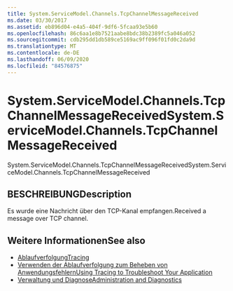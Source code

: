 ```yaml
---
title: System.ServiceModel.Channels.TcpChannelMessageReceived
ms.date: 03/30/2017
ms.assetid: eb896d04-e4a5-404f-9df6-5fcaa93e5b60
ms.openlocfilehash: 86c6aa1e8b7521aabe8bdc38b2389fc5a046a052
ms.sourcegitcommit: cdb295dd1db589ce5169ac9ff096f01fd0c2da9d
ms.translationtype: MT
ms.contentlocale: de-DE
ms.lasthandoff: 06/09/2020
ms.locfileid: "84576875"
---
```

# <a name="systemservicemodelchannelstcpchannelmessagereceived"></a><span data-ttu-id="ea785-102">System.ServiceModel.Channels.TcpChannelMessageReceived</span><span class="sxs-lookup"><span data-stu-id="ea785-102">System.ServiceModel.Channels.TcpChannelMessageReceived</span></span>
<span data-ttu-id="ea785-103">System.ServiceModel.Channels.TcpChannelMessageReceived</span><span class="sxs-lookup"><span data-stu-id="ea785-103">System.ServiceModel.Channels.TcpChannelMessageReceived</span></span>  
  
## <a name="description"></a><span data-ttu-id="ea785-104">BESCHREIBUNG</span><span class="sxs-lookup"><span data-stu-id="ea785-104">Description</span></span>  
 <span data-ttu-id="ea785-105">Es wurde eine Nachricht über den TCP-Kanal empfangen.</span><span class="sxs-lookup"><span data-stu-id="ea785-105">Received a message over TCP channel.</span></span>  
  
## <a name="see-also"></a><span data-ttu-id="ea785-106">Weitere Informationen</span><span class="sxs-lookup"><span data-stu-id="ea785-106">See also</span></span>

- [<span data-ttu-id="ea785-107">Ablaufverfolgung</span><span class="sxs-lookup"><span data-stu-id="ea785-107">Tracing</span></span>](index.md)
- [<span data-ttu-id="ea785-108">Verwenden der Ablaufverfolgung zum Beheben von Anwendungsfehlern</span><span class="sxs-lookup"><span data-stu-id="ea785-108">Using Tracing to Troubleshoot Your Application</span></span>](using-tracing-to-troubleshoot-your-application.md)
- [<span data-ttu-id="ea785-109">Verwaltung und Diagnose</span><span class="sxs-lookup"><span data-stu-id="ea785-109">Administration and Diagnostics</span></span>](../index.md)
